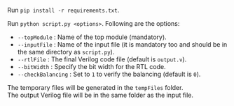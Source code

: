 Run `pip install -r requirements.txt`.

Run `python script.py <options>`. Following are the options:

- `--topModule` : Name of the top module (mandatory).
- `--inputFile` : Name of the input file (it is mandatory too and should be in the same directory as `script.py`).
- `--rtlFile` : The final Verilog code file (default is `output.v`).
- `--bitWidth` : Specify the bit width for the RTL code.
- `--checkBalancing` : Set to `1` to verify the balancing (default is `0`).

The temporary files will be generated in the `tempFiles` folder.  
The output Verilog file will be in the same folder as the input file.
